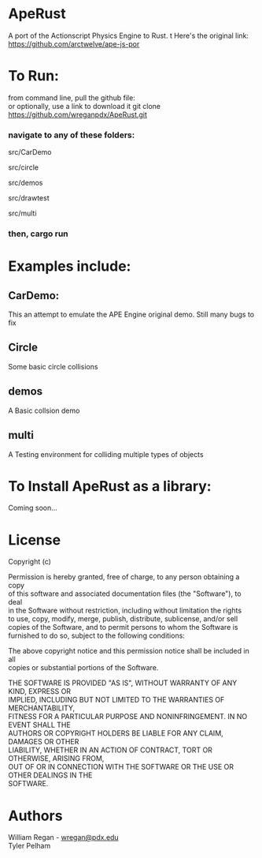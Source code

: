 # ApeRust
A port of the Actionscript Physics Engine to Rust.  t
Here's the original link: https://github.com/arctwelve/ape-js-por


# To Run:
from command line, pull the github file:  
or optionally, use a link to download it
git clone https://github.com/wreganpdx/ApeRust.git  
  
### navigate to any of these folders:
src/CarDemo	 

src/circle	

src/demos	 

src/drawtest 	

src/multi  
  
### then, cargo run

# Examples include:
## CarDemo:
This an attempt to emulate the APE Engine original demo. Still many bugs to fix

## Circle
Some basic circle collisions

## demos
A Basic collsion demo

## multi
A Testing environment for colliding multiple types of objects



# To Install ApeRust as a library:

Coming soon...

# License
Copyright (c) <year> <copyright holders>

Permission is hereby granted, free of charge, to any person obtaining a copy  
of this software and associated documentation files (the "Software"), to deal  
in the Software without restriction, including without limitation the rights  
to use, copy, modify, merge, publish, distribute, sublicense, and/or sell  
copies of the Software, and to permit persons to whom the Software is  
furnished to do so, subject to the following conditions:  
  
The above copyright notice and this permission notice shall be included in all  
copies or substantial portions of the Software.  
  
THE SOFTWARE IS PROVIDED "AS IS", WITHOUT WARRANTY OF ANY KIND, EXPRESS OR  
IMPLIED, INCLUDING BUT NOT LIMITED TO THE WARRANTIES OF MERCHANTABILITY,  
FITNESS FOR A PARTICULAR PURPOSE AND NONINFRINGEMENT. IN NO EVENT SHALL THE  
AUTHORS OR COPYRIGHT HOLDERS BE LIABLE FOR ANY CLAIM, DAMAGES OR OTHER  
LIABILITY, WHETHER IN AN ACTION OF CONTRACT, TORT OR OTHERWISE, ARISING FROM,  
OUT OF OR IN CONNECTION WITH THE SOFTWARE OR THE USE OR OTHER DEALINGS IN THE  
SOFTWARE.  

# Authors
William Regan - wregan@pdx.edu  
Tyler Pelham  
